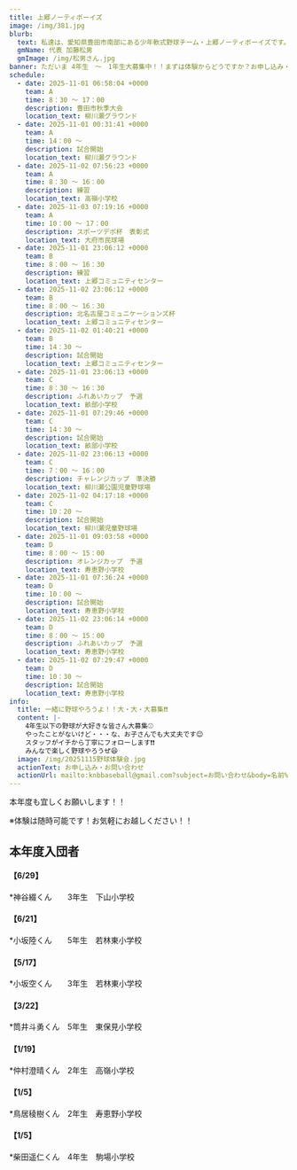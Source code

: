 ```yaml
---
title: 上郷ノーティボーイズ
image: /img/381.jpg
blurb:
  text: 私達は、愛知県豊田市南部にある少年軟式野球チーム・上郷ノーティボーイズです。野球を愛する少年・少女達の夢を育み、軟式野球を正しく指導し、体力向上と礼儀を養成します。また、親友同士の友情と交歓の場を与え、規則正しい明朗な少年・少女を育成することを目的としています。
  gmName: 代表 加藤松男
  gmImage: /img/松男さん.jpg
banner: ただいま 4年生　～　1年生大募集中！！まずは体験からどうですか？お申し込み・お問い合わせはお気軽にどうぞ！！
schedule:
  - date: 2025-11-01 06:58:04 +0000
    team: A
    time: 8：30 ～ 17：00
    description: 豊田市秋季大会
    location_text: 柳川瀬グラウンド
  - date: 2025-11-01 00:31:41 +0000
    team: A
    time: 14：00 ～
    description: 試合開始
    location_text: 柳川瀬グラウンド
  - date: 2025-11-02 07:56:23 +0000
    team: A
    time: 8：30 ～ 16：00
    description: 練習
    location_text: 高嶺小学校
  - date: 2025-11-03 07:19:16 +0000
    team: A
    time: 10：00 ～ 17：00
    description: スポーツデポ杯　表彰式
    location_text: 大府市民球場
  - date: 2025-11-01 23:06:12 +0000
    team: B
    time: 8：00 ～ 16：30
    description: 練習
    location_text: 上郷コミュニティセンター
  - date: 2025-11-02 23:06:12 +0000
    team: B
    time: 8：00 ～ 16：30
    description: 北名古屋コミュニケーションズ杯
    location_text: 上郷コミュニティセンター
  - date: 2025-11-02 01:40:21 +0000
    team: B
    time: 14：30 ～
    description: 試合開始
    location_text: 上郷コミュニティセンター
  - date: 2025-11-01 23:06:13 +0000
    team: C
    time: 8：30 ～ 16：30
    description: ふれあいカップ　予選
    location_text: 畝部小学校
  - date: 2025-11-01 07:29:46 +0000
    team: C
    time: 14：30 ～
    description: 試合開始
    location_text: 畝部小学校
  - date: 2025-11-02 23:06:13 +0000
    team: C
    time: 7：00 ～ 16：00
    description: チャレンジカップ　準決勝
    location_text: 柳川瀬公園児童野球場
  - date: 2025-11-02 04:17:18 +0000
    team: C
    time: 10：20 ～
    description: 試合開始
    location_text: 柳川瀬児童野球場
  - date: 2025-11-01 09:03:58 +0000
    team: D
    time: 8：00 ～ 15：00
    description: オレンジカップ　予選
    location_text: 寿恵野小学校
  - date: 2025-11-01 07:36:24 +0000
    team: D
    time: 10：00 ～
    description: 試合開始
    location_text: 寿恵野小学校
  - date: 2025-11-02 23:06:14 +0000
    team: D
    time: 8：00 ～ 15：00
    description: ふれあいカップ　予選
    location_text: 寿恵野小学校
  - date: 2025-11-02 07:29:47 +0000
    team: D
    time: 10：30 ～
    description: 試合開始
    location_text: 寿恵野小学校
info:
  title: 一緒に野球やろうよ！！大・大・大募集❗❗
  content: |-
    4年生以下の野球が大好きな皆さん大募集⚾
    やったことがないけど・・・な、お子さんでも大丈夫です😊
    スタッフがイチから丁寧にフォローします❗❗
    みんなで楽しく野球やろうぜ😆
  image: /img/20251115野球体験会.jpg
  actionText: お申し込み・お問い合わせ
  actionUrl: mailto:knbbaseball@gmail.com?subject=お問い合わせ&body=名前%20%3A%0D%0Aふりがな%20%3A%0D%0A電話%20%3A%0D%0A学校名%20%3A%0D%0A学年%20%3A%0D%0Aお問い合せ内容%20%3A（例、体験・見学・入団希望）
---
```

本年度も宜しくお願いします！！


※体験は随時可能です！お気軽にお越しください！！

## 本年度入団者

#### 【6/29】

*神谷綴くん　　3年生　下山小学校

#### 【6/21】

*小坂陸くん　　5年生　若林東小学校

#### 【5/17】

*小坂空くん　　3年生　若林東小学校

#### 【3/22】

*筒井斗勇くん　5年生　東保見小学校

#### 【1/19】

*仲村澄晴くん　2年生　高嶺小学校

#### 【1/5】

*鳥居稜樹くん　2年生　寿恵野小学校

#### 【1/5】

*柴田遥仁くん　4年生　駒場小学校

